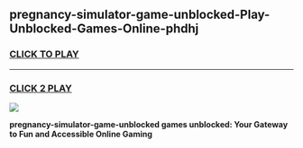 
## pregnancy-simulator-game-unblocked-Play-Unblocked-Games-Online-phdhj
<h3>
<a href="https://premium76.site?title=pregnancy-simulator-game-unblocked&ref=24A">CLICK TO PLAY</a></h3>
<hr>

<h3>
<a href="https://premium76.site?title=pregnancy-simulator-game-unblocked&ref=24A">CLICK 2 PLAY</a>
  
</h3>

<a href="https://premium76.site?title=pregnancy-simulator-game-unblocked&ref=24A"><img src="https://clearcache.store/games.png"></a>


**pregnancy-simulator-game-unblocked games unblocked: Your Gateway to Fun and Accessible Online Gaming**
